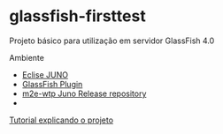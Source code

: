 glassfish-firsttest
===================

Projeto básico para utilização em servidor GlassFish 4.0

Ambiente
  * <a href="http://www.eclipse.org/">Eclise JUNO</a>
  * <a href="http://download.java.net/glassfish/eclipse/juno">GlassFish Plugin</a>
  * <a href="http://download.eclipse.org/m2e-wtp/releases/juno/">m2e-wtp Juno Release repository</a>
  * 

<a href="http://www.horochovec.com.br/blog/2013/05/17/primeiros-passos-com-eclipse-java-ee-7-e-glassfish-4/">Tutorial explicando o projeto</a>
